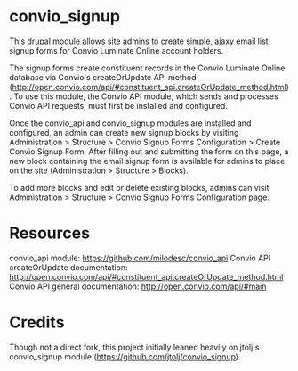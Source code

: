 convio_signup
=============
This drupal module allows site admins to create simple, ajaxy email list signup forms for Convio Luminate Online account holders.

The signup forms create constituent records in the Convio Luminate Online database via Convio's createOrUpdate API method (http://open.convio.com/api/#constituent_api.createOrUpdate_method.html). To use this module, the Convio API module, which sends and processes Convio API requests, must first be installed and configured.

Once the convio_api and convio_signup modules are installed and configured, an admin can create new signup blocks by visiting Administration > Structure > Convio Signup Forms Configuration > Create Convio Signup Form. After filling out and submitting the form on this page, a new block containing the email signup form is available for admins to place on the site (Administration > Structure > Blocks).

To add more blocks and edit or delete existing blocks, admins can visit Administration > Structure > Convio Signup Forms Configuration page.



Resources
=========
convio_api module: https://github.com/milodesc/convio_api
Convio API createOrUpdate documentation: http://open.convio.com/api/#constituent_api.createOrUpdate_method.html
Convio API general documentation: http://open.convio.com/api/#main



Credits
=======
Though not a direct fork, this project initially leaned heavily on jtolj's convio_signup module (https://github.com/jtolj/convio_signup).
